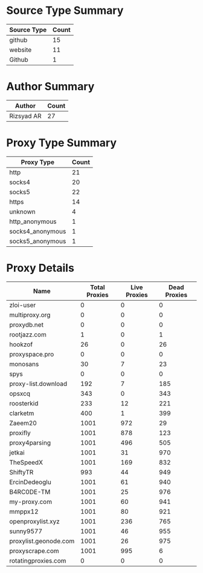 # Source Type Summary

| Source Type | Count |
|-------------|-------|
| github | 15 |
| website | 11 |
| Github | 1 |


# Author Summary

| Author | Count |
|--------|-------|
| Rizsyad AR | 27 |


# Proxy Type Summary

| Proxy Type | Count |
|------------|-------|
| http | 21 |
| socks4 | 20 |
| socks5 | 22 |
| https | 14 |
| unknown | 4 |
| http_anonymous | 1 |
| socks4_anonymous | 1 |
| socks5_anonymous | 1 |


# Proxy Details

| Name | Total Proxies | Live Proxies | Dead Proxies |
|------|---------------|--------------|---------------|
| zloi-user | 0 | 0 | 0 |
| multiproxy.org | 0 | 0 | 0 |
| proxydb.net | 0 | 0 | 0 |
| rootjazz.com | 1 | 0 | 1 |
| hookzof | 26 | 0 | 26 |
| proxyspace.pro | 0 | 0 | 0 |
| monosans | 30 | 7 | 23 |
| spys | 0 | 0 | 0 |
| proxy-list.download | 192 | 7 | 185 |
| opsxcq | 343 | 0 | 343 |
| roosterkid | 233 | 12 | 221 |
| clarketm | 400 | 1 | 399 |
| Zaeem20 | 1001 | 972 | 29 |
| proxifly | 1001 | 878 | 123 |
| proxy4parsing | 1001 | 496 | 505 |
| jetkai | 1001 | 31 | 970 |
| TheSpeedX | 1001 | 169 | 832 |
| ShiftyTR | 993 | 44 | 949 |
| ErcinDedeoglu | 1001 | 61 | 940 |
| B4RC0DE-TM | 1001 | 25 | 976 |
| my-proxy.com | 1001 | 60 | 941 |
| mmppx12 | 1001 | 80 | 921 |
| openproxylist.xyz | 1001 | 236 | 765 |
| sunny9577 | 1001 | 46 | 955 |
| proxylist.geonode.com | 1001 | 26 | 975 |
| proxyscrape.com | 1001 | 995 | 6 |
| rotatingproxies.com | 0 | 0 | 0 |
